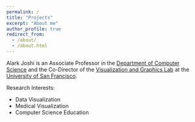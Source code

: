 ```yaml
---
permalink: /
title: "Projects"
excerpt: "About me"
author_profile: true
redirect_from: 
  - /about/
  - /about.html
---
```



Alark Joshi is an Associate Professor in the [Department of Computer Science](https://www.cs.usfca.edu/) and the Co-Director of the [Visualization and Graphics Lab](https://vgl.cs.usfca.edu) at the [University of San Francisco](https://www.usfca.edu/).  

Research Interests: 

* Data Visualization 
* Medical Visualization 
* Computer Science Education 
